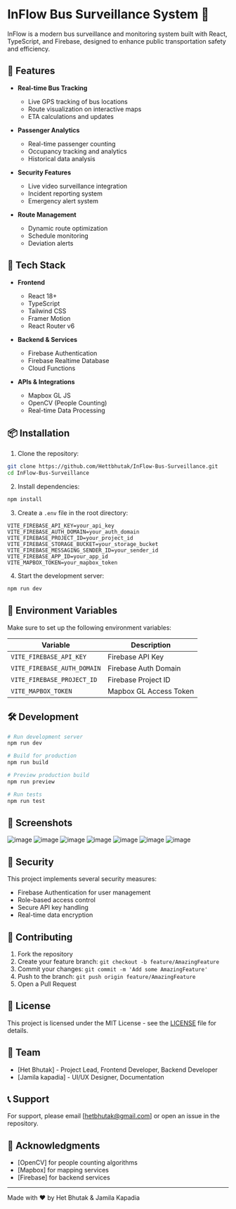 # InFlow Bus Surveillance System 🚌

InFlow is a modern bus surveillance and monitoring system built with React, TypeScript, and Firebase, designed to enhance public transportation safety and efficiency.

## 🌟 Features

- **Real-time Bus Tracking** 
  - Live GPS tracking of bus locations
  - Route visualization on interactive maps
  - ETA calculations and updates

- **Passenger Analytics**
  - Real-time passenger counting
  - Occupancy tracking and analytics
  - Historical data analysis

- **Security Features**
  - Live video surveillance integration
  - Incident reporting system
  - Emergency alert system

- **Route Management**
  - Dynamic route optimization
  - Schedule monitoring
  - Deviation alerts

## 🚀 Tech Stack

- **Frontend**
  - React 18+
  - TypeScript
  - Tailwind CSS
  - Framer Motion
  - React Router v6

- **Backend & Services**
  - Firebase Authentication
  - Firebase Realtime Database
  - Cloud Functions

- **APIs & Integrations**
  - Mapbox GL JS
  - OpenCV (People Counting)
  - Real-time Data Processing

## 📦 Installation

1. Clone the repository:
```bash
git clone https://github.com/Hettbhutak/InFlow-Bus-Surveillance.git
cd InFlow-Bus-Surveillance
```

2. Install dependencies:
```bash
npm install
```

3. Create a `.env` file in the root directory:
```env
VITE_FIREBASE_API_KEY=your_api_key
VITE_FIREBASE_AUTH_DOMAIN=your_auth_domain
VITE_FIREBASE_PROJECT_ID=your_project_id
VITE_FIREBASE_STORAGE_BUCKET=your_storage_bucket
VITE_FIREBASE_MESSAGING_SENDER_ID=your_sender_id
VITE_FIREBASE_APP_ID=your_app_id
VITE_MAPBOX_TOKEN=your_mapbox_token
```

4. Start the development server:
```bash
npm run dev
```

## 🔑 Environment Variables

Make sure to set up the following environment variables:

| Variable | Description |
|----------|-------------|
| `VITE_FIREBASE_API_KEY` | Firebase API Key |
| `VITE_FIREBASE_AUTH_DOMAIN` | Firebase Auth Domain |
| `VITE_FIREBASE_PROJECT_ID` | Firebase Project ID |
| `VITE_MAPBOX_TOKEN` | Mapbox GL Access Token |

## 🛠️ Development

```bash
# Run development server
npm run dev

# Build for production
npm run build

# Preview production build
npm run preview

# Run tests
npm run test
```

## 📱 Screenshots

![image](https://github.com/user-attachments/assets/62fc2994-ee58-42d2-9437-0a4e19e29df3)
![image](https://github.com/user-attachments/assets/fbc482b1-90df-44e5-92f7-b27e0510e177)
![image](https://github.com/user-attachments/assets/8bd73acf-0390-4786-a806-dc657ee344f3)
![image](https://github.com/user-attachments/assets/2db19ac4-4021-4499-9f25-100c799d56dd)
![image](https://github.com/user-attachments/assets/3f03abd3-2a8a-47d0-b0bb-7b962be63f63)
![image](https://github.com/user-attachments/assets/ae0297df-c4da-4130-86e7-cd625f484e25)
![image](https://github.com/user-attachments/assets/c1186caa-5eda-42a8-b5d6-ca9bbbcbaa11)




## 🔐 Security

This project implements several security measures:

- Firebase Authentication for user management
- Role-based access control
- Secure API key handling
- Real-time data encryption

## 🤝 Contributing

1. Fork the repository
2. Create your feature branch: `git checkout -b feature/AmazingFeature`
3. Commit your changes: `git commit -m 'Add some AmazingFeature'`
4. Push to the branch: `git push origin feature/AmazingFeature`
5. Open a Pull Request

## 📄 License

This project is licensed under the MIT License - see the [LICENSE](LICENSE) file for details.

## 👥 Team

- [Het Bhutak] - Project Lead, Frontend Developer, Backend Developer
- [Jamila kapadia] - UI/UX Designer, Documentation 

## 📞 Support

For support, please email [hetbhutak@gmail.com] or open an issue in the repository.

## 🙏 Acknowledgments

- [OpenCV] for people counting algorithms
- [Mapbox] for mapping services
- [Firebase] for backend services

---

Made with ❤️ by Het Bhutak & Jamila Kapadia
